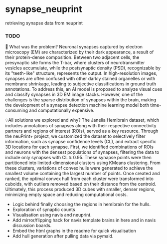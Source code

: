 # synapse_neuprint
retrieving synapse data from neuprint 

### TODO
🚩 What was the problem?
Neuronal synapses captured by electron microscopy (EM) are characterized by their dark appearance, a result of their protein-dense composition. Between two adjacent cells, the presynaptic site forms the T-bar, where clusters of neurotransmitter vesicles accumulate, while the postsynaptic density (PSD), recognizable by its "teeth-like" structure, represents the output. In high-resolution images, synapses are often confused with other darkly stained organelles or with membrane shrinkage, leading to subjective classifications in ground truth annotations. To address this, an AI model is proposed to analyze visual cues and classify synapses in 3D EM image stacks. However, one of the challenges is the sparse distribution of synapses within the brain, making the development of a synapse detection machine learning model both time-consuming and computationally expensive.

💡All solutions we explored and why?
The Janelia Hemibrain dataset, which includes annotations of synapses along with their respective connectivity partners and regions of interest (ROIs), served as a key resource. Through the neuPrint+ project, we customized the dataset to selectively filter information, such as synapse confidence levels (CL), and extract specific 3D locations for each synapse. First, we identified combinations of ROIs and neurons with the densest populations of synapses, filtering the data to include only synapses with CL ≥ 0.95. These synapse points were then partitioned into limited-dimensional clusters using KMeans clustering. From these clusters, variations of convex hulls were generated to achieve the smallest volume containing the largest number of points. Once created and ranked, the optimal convex hull from each cluster were transformed into cuboids, with outliers removed based on their distance from the centroid. Ultimately, this process produced 3D cubes with smaller, denser regions, minimizing empty space and reducing computational costs.

- Logic behind finally choosing the regions in hemibrain  for the hulls.
- Exploration of synaptic counts
- Visualisation using navis and neuprint.
- Add mirror/flipping hack for navis template brains in here and in navis discussion boards.
- Embed the html graphs in the readme for quick visualisation
- Add hull generation after pulling data via pymaid.
